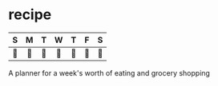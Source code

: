 # recipe

|   S |   M |   T |   W |   T |   F |   S |
|:-------------:| :-------------:| :-------------:| :-------------:| :-------------:| :-------------:| :-------------:|
| :stew: | :hamburger: | :spaghetti: | :sushi: | :fried_shrimp: | :ice_cream: | :cookie: |

A planner for a week's worth of eating and grocery shopping

